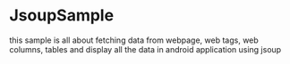 # JsoupSample
this sample is all about fetching data from webpage, web tags, web columns, tables and display all the data in android application using jsoup
